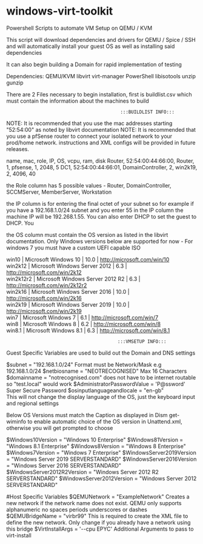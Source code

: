 # windows-virt-toolkit

Powershell Scripts to automate VM Setup on QEMU / KVM

This script will download dependencies and drivers for QEMU / Spice / SSH and will automatically install your guest OS as well as installing said dependencies

It can also begin building a Domain for rapid implementation of testing

Dependencies:
  QEMU/KVM
  libvirt
  virt-manager
  PowerShell
  libisotools
  unzip
  gunzip
  

There are 2 Files necessary to begin installation, first is buildlist.csv which must contain the information about 
the machines to build

                                              :::BUILDLIST INFO:::

NOTE: It is recommended that you use the mac addresses starting "52:54:00" as noted by libvirt documentation
NOTE: It is recommended that you use a pfSense router to connect your isolated network to your prod/home network.
      instructions and XML configs will be provided in future releases.

name,     mac,                  role,             IP,   OS,       vcpu,     ram,    disk
Router,   52:54:00:44:66:00,    Router,           1,    pfsense,  1,        2048,   5
DC1,      52:54:00:44:66:01,    DomainController, 2,    win2k19,  2,        4096,   40

the Role column has 5 possible values - Router, DomainController, SCCMServer, MemberServer, Workstation

the IP column is for entering the final octet of your subnet so for example if you have a 192.168.1.0/24 subnet 
and you enter 55 in the IP column the machine IP will be 192.268.1.55. You can also enter DHCP to set the guest
to DHCP.  You

the OS column must contain the OS version as listed in the libvirt documentation.  Only Windows versions below are 
supported for now - For windows 7 you must have a custom UEFI capable ISO

 win10                | Microsoft Windows 10                               | 10.0     | http://microsoft.com/win/10             
 win2k12              | Microsoft Windows Server 2012                      | 6.3      | http://microsoft.com/win/2k12           
 win2k12r2            | Microsoft Windows Server 2012 R2                   | 6.3      | http://microsoft.com/win/2k12r2         
 win2k16              | Microsoft Windows Server 2016                      | 10.0     | http://microsoft.com/win/2k16           
 win2k19              | Microsoft Windows Server 2019                      | 10.0     | http://microsoft.com/win/2k19              
 win7                 | Microsoft Windows 7                                | 6.1      | http://microsoft.com/win/7              
 win8                 | Microsoft Windows 8                                | 6.2      | http://microsoft.com/win/8   
 win8.1               | Microsoft Windows 8.1                              | 6.3      | http://microsoft.com/win/8.1
 
 
                                             :::VMSETUP INFO::: 

Guest Specific Variables are used to build out the Domain and DNS settings

$subnet = "192.168.1.0/24" 
  Format must be Network/Mask e.g 192.168.1.0/24
$netbiosname = "NEOTRECOGNISED" 
  Max 16 Characters
$domainname = "notrecognised.com"
  does not have to be internet routable so "test.local" would work
$AdministratorPasswordValue = 'P@ssword'
  Super Secure Password
$osinputlanguageandlocale = "en-gb"  
  This will not change the display language of the OS, just the keyboard input and regional settings

Below OS Versions must match the Caption as displayed in Dism get-wiminfo to enable automatic choice of the OS version 
in Unattend.xml, otherwise you will get prompted to choose

$Windows10Version = "Windows 10 Enterprise"
$Windows81Version = "Windows 8.1 Enterprise"
$Windows8Version = "Windows 8 Enterprise"
$Windows7Version = "Windows 7 Enterprise"
$WindowsServer2019Version = "Windows Server 2019 SERVERSTANDARD"
$WindowsServer2016Version = "Windows Server 2016 SERVERSTANDARD"
$WindowsServer2012R2Version = "Windows Server 2012 R2 SERVERSTANDARD"
$WindowsServer2012Version = "Windows Server 2012 SERVERSTANDARD"

#Host Specific Variables
$QEMUNetwork = "ExampleNetwork"
  Creates a new network if the network name does not exist. QEMU only supports alphanumeric no spaces periods underscores or dashes
$QEMUBridgeName = "virbr99"
  This is required to create the XML file to define the new network. Only change if you already have a network using this bridge
$VirtInstallArgs = '--cpu EPYC'
  Additional Arguments to pass to virt-install




